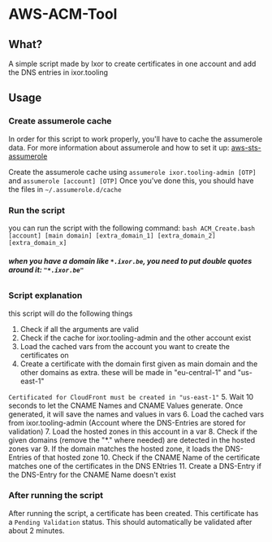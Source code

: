 # AWS-ACM-Tool
## What?
A simple script made by Ixor to create certificates in one account and add the DNS entries in ixor.tooling
## Usage
### Create assumerole cache
In order for this script to work properly, you'll have to cache the assumerole data.
For more information about assumerole and how to set it up: [aws-sts-assumerole](https://github.com/rik2803/aws-sts-assumerole)

Create the assumerole cache using `assumerole ixor.tooling-admin [OTP]` and `assumerole [account] [OTP]`
Once you've done this, you should have the files in `~/.assumerole.d/cache`
### Run the script
you can run the script with the following command: `bash ACM_Create.bash [account] [main domain] [extra_domain_1] [extra_domain_2] [extra_domain_x]`
###### **when you have a domain like `*.ixor.be`, you need to put double quotes around it: `"*.ixor.be"`**

### Script explanation
this script will do the following things
1. Check if all the arguments are valid
2. Check if the cache for ixor.tooling-admin and the other account exist
3. Load the cached vars from the account you want to create the certificates on
4. Create a certificate with the domain first given as main domain and the other domains as extra. these will be made in "eu-central-1" and "us-east-1"

`Certificated for CloudFront must be created in "us-east-1"`
5. Wait 10 seconds to let the CNAME Names and CNAME Values generate. Once generated, it will save the names and values in vars
6. Load the cached vars from ixor.tooling-admin (Account where the DNS-Entries are stored for validation)
7. Load the hosted zones in this account in a var
8. Check if the given domains (remove the "*." where needed) are detected in the hosted zones var
9. If the domain matches the hosted zone, it loads the DNS-Entries of that hosted zone
10. Check if the CNAME Name of the certificate matches one of the certificates in the DNS ENtries
11. Create a DNS-Entry if the DNS-Entry for the CNAME Name doesn't exist

### After running the script
After running the script, a certificate has been created. This certificate has a `Pending Validation` status.
This should automatically be validated after about 2 minutes.
